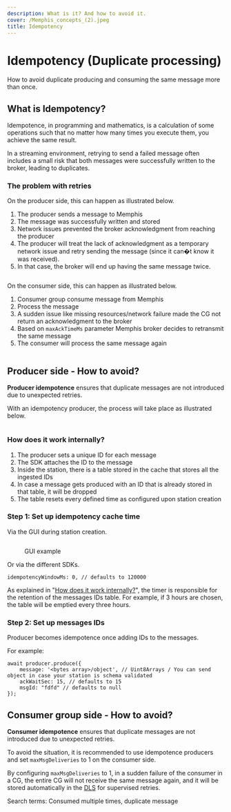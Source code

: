 ```yaml
---
description: What is it? And how to avoid it.
cover: /Memphis_concepts_(2).jpeg
title: Idempotency
---
```


# Idempotency (Duplicate processing)

How to avoid duplicate producing and consuming the same message more than once.

## What is Idempotency?

Idempotence, in programming and mathematics, is a calculation of some operations such that no matter how many times you execute them, you achieve the same result.

In a streaming environment, retrying to send a failed message often includes a small risk that both messages were successfully written to the broker, leading to duplicates.

### The problem with retries

On the producer side, this can happen as illustrated below.

1. The producer sends a message to Memphis
2. The message was successfully written and stored
3. Network issues prevented the broker acknowledgment from reaching the producer
4. The producer will treat the lack of acknowledgment as a temporary network issue and retry sending the message (since it can�t know it was received).
5. In that case, the broker will end up having the same message twice.

<figure><img src="/assets/idempotence_1_(1).jpeg" alt=""><figcaption></figcaption></figure>

On the consumer side, this can happen as illustrated below.

1. Consumer group consume message from Memphis
2. Process the message
3. A sudden issue like missing resources/network failure made the CG not return an acknowledgment to the broker
4. Based on `maxAckTimeMs` parameter Memphis broker decides to retransmit the same message
5. The consumer will process the same message again

<figure><img src="/assets/idempotence_2.jpeg" alt=""><figcaption></figcaption></figure>

## Producer side - How to avoid?

**Producer idempotence** ensures that duplicate messages are not introduced due to unexpected retries.

With an idempotency producer, the process will take place as illustrated below.

<figure><img src="/assets/idempotence_producer.jpeg" alt=""><figcaption></figcaption></figure>

### **How does it work internally?**

1. The producer sets a unique ID for each message
2. The SDK attaches the ID to the message
3. Inside the station, there is a table stored in the cache that stores all the ingested IDs
4. In case a message gets produced with an ID that is already stored in that table, it will be dropped
5. The table resets every defined time as configured upon station creation

### Step 1: Set up idempotency cache time

Via the GUI during station creation.

<figure><img src="/assets/Screen_Shot_2022-11-30_at_12.18.38.png" alt=""><figcaption><p>GUI example</p></figcaption></figure>

Or via the different SDKs.

```
idempotencyWindowMs: 0, // defaults to 120000
```

As explained in "[How does it work internally?](idempotency#how-does-it-work-internally)", the timer is responsible for the retention of the messages IDs table. For example, if 3 hours are chosen, the table will be emptied every three hours.

### Step 2: Set up messages IDs

Producer becomes idempotence once adding IDs to the messages.

For example:

```
await producer.produce({
    message: '<bytes array>/object', // Uint8Arrays / You can send object in case your station is schema validated
    ackWaitSec: 15, // defaults to 15
    msgId: "fdfd" // defaults to null
});
```

## Consumer group side - How to avoid?

**Consumer idempotence** ensures that duplicate messages are not introduced due to unexpected retries.

To avoid the situation, it is recommended to use idempotence producers and set `maxMsgDeliveries` to 1 on the consumer side.

By configuring `maxMsgDeliveries` to 1, in a sudden failure of the consumer in a CG, the entire CG will not receive the same message again, and it will be stored automatically in the [DLS](../../dashboard-ui/troubleshooting/dead-letter) for supervised retries.

Search terms: Consumed multiple times, duplicate message
